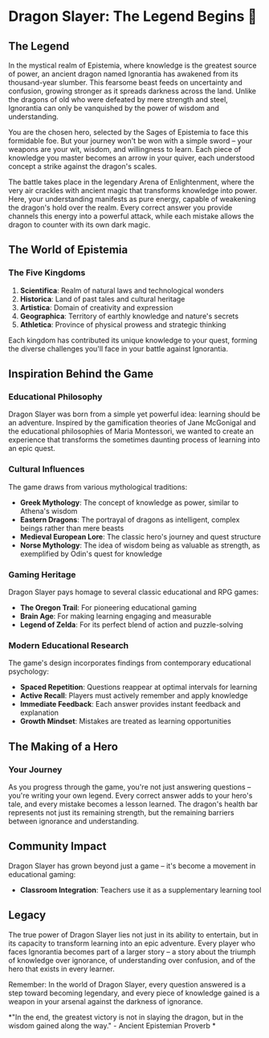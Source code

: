 # Dragon Slayer: The Legend Begins 🐉

## The Legend
In the mystical realm of Epistemia, where knowledge is the greatest source of power, an ancient dragon named Ignorantia has awakened from its thousand-year slumber. This fearsome beast feeds on uncertainty and confusion, growing stronger as it spreads darkness across the land. Unlike the dragons of old who were defeated by mere strength and steel, Ignorantia can only be vanquished by the power of wisdom and understanding.

You are the chosen hero, selected by the Sages of Epistemia to face this formidable foe. But your journey won't be won with a simple sword – your weapons are your wit, wisdom, and willingness to learn. Each piece of knowledge you master becomes an arrow in your quiver, each understood concept a strike against the dragon's scales.

The battle takes place in the legendary Arena of Enlightenment, where the very air crackles with ancient magic that transforms knowledge into power. Here, your understanding manifests as pure energy, capable of weakening the dragon's hold over the realm. Every correct answer you provide channels this energy into a powerful attack, while each mistake allows the dragon to counter with its own dark magic.

## The World of Epistemia

### The Five Kingdoms
1. **Scientifica**: Realm of natural laws and technological wonders
2. **Historica**: Land of past tales and cultural heritage
3. **Artistica**: Domain of creativity and expression
4. **Geographica**: Territory of earthly knowledge and nature's secrets
5. **Athletica**: Province of physical prowess and strategic thinking

Each kingdom has contributed its unique knowledge to your quest, forming the diverse challenges you'll face in your battle against Ignorantia.

## Inspiration Behind the Game

### Educational Philosophy
Dragon Slayer was born from a simple yet powerful idea: learning should be an adventure. Inspired by the gamification theories of Jane McGonigal and the educational philosophies of Maria Montessori, we wanted to create an experience that transforms the sometimes daunting process of learning into an epic quest.

### Cultural Influences
The game draws from various mythological traditions:
- **Greek Mythology**: The concept of knowledge as power, similar to Athena's wisdom
- **Eastern Dragons**: The portrayal of dragons as intelligent, complex beings rather than mere beasts
- **Medieval European Lore**: The classic hero's journey and quest structure
- **Norse Mythology**: The idea of wisdom being as valuable as strength, as exemplified by Odin's quest for knowledge

### Gaming Heritage
Dragon Slayer pays homage to several classic educational and RPG games:
- **The Oregon Trail**: For pioneering educational gaming
- **Brain Age**: For making learning engaging and measurable
- **Legend of Zelda**: For its perfect blend of action and puzzle-solving

### Modern Educational Research
The game's design incorporates findings from contemporary educational psychology:
- **Spaced Repetition**: Questions reappear at optimal intervals for learning
- **Active Recall**: Players must actively remember and apply knowledge
- **Immediate Feedback**: Each answer provides instant feedback and explanation
- **Growth Mindset**: Mistakes are treated as learning opportunities

## The Making of a Hero

### Your Journey
As you progress through the game, you're not just answering questions – you're writing your own legend. Every correct answer adds to your hero's tale, and every mistake becomes a lesson learned. The dragon's health bar represents not just its remaining strength, but the remaining barriers between ignorance and understanding.


## Community Impact

Dragon Slayer has grown beyond just a game – it's become a movement in educational gaming:
- **Classroom Integration**: Teachers use it as a supplementary learning tool

## Legacy

The true power of Dragon Slayer lies not just in its ability to entertain, but in its capacity to transform learning into an epic adventure. Every player who faces Ignorantia becomes part of a larger story – a story about the triumph of knowledge over ignorance, of understanding over confusion, and of the hero that exists in every learner.

Remember: In the world of Dragon Slayer, every question answered is a step toward becoming legendary, and every piece of knowledge gained is a weapon in your arsenal against the darkness of ignorance.

*"In the end, the greatest victory is not in slaying the dragon, but in the wisdom gained along the way." - Ancient Epistemian Proverb *

